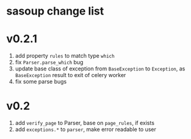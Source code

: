 # sasoup change list

# v0.2.1

1. add property `rules` to match type `which`
2. fix `Parser.parse_which` bug
3. update base class of exception from `BaseException` to `Exception`, as `BaseException` result to exit of celery worker
4. fix some parse bugs

# v0.2

1. add `verify_page` to Parser, base on `page_rules`, if exists
2. add `exceptions.*` to `parser`, make error readable to user
